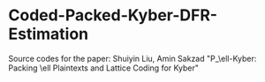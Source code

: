 # Coded-Packed-Kyber-DFR-Estimation
Source codes for the paper: Shuiyin Liu, Amin Sakzad "P_\ell-Kyber: Packing \ell Plaintexts and Lattice Coding for Kyber"
